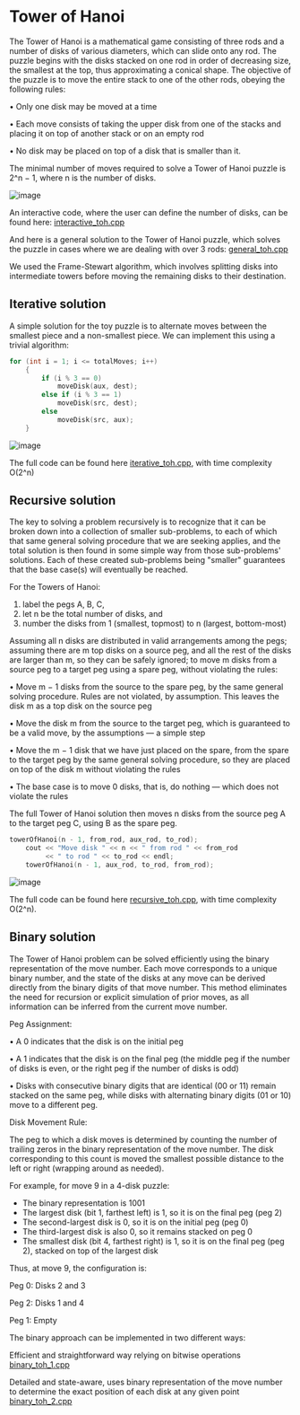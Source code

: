 # Tower of Hanoi

The Tower of Hanoi is a mathematical game consisting of three rods and a number of disks of various diameters, which can slide onto any rod. The puzzle begins with the disks stacked on one rod in order of decreasing size, the smallest at the top, thus approximating a conical shape. The objective of the puzzle is to move the entire stack to one of the other rods, obeying the following rules:

  • Only one disk may be moved at a time

  • Each move consists of taking the upper disk from one of the stacks and placing it on top of another stack or on an empty rod
  
  • No disk may be placed on top of a disk that is smaller than it.
  
The minimal number of moves required to solve a Tower of Hanoi puzzle is 2^n − 1, where n is the number of disks.

![image](https://github.com/user-attachments/assets/42c87262-748a-487d-8a75-800338cbf3e7)

An interactive code, where the user can define the number of disks, can be found here: [interactive_toh.cpp](https://github.com/aa6dcc/Tower-of-Hanoi/blob/main/src/interactive_toh.cpp)

And here is a general solution to the Tower of Hanoi puzzle, which solves the puzzle in cases where we are dealing with over 3 rods: [general_toh.cpp](https://github.com/aa6dcc/Tower-of-Hanoi/tree/main/src)

We used the Frame-Stewart algorithm, which involves splitting disks into intermediate towers before moving the remaining disks to their destination. 

## Iterative solution

A simple solution for the toy puzzle is to alternate moves between the smallest piece and a non-smallest piece.
We can implement this using a trivial algorithm:

```C
for (int i = 1; i <= totalMoves; i++)
    {
        if (i % 3 == 0)
            moveDisk(aux, dest);
        else if (i % 3 == 1)
            moveDisk(src, dest);
        else
            moveDisk(src, aux);
    }
```
![image](https://github.com/user-attachments/assets/a131e413-2ef6-4338-ad8b-91ffde556dec)

The full code can be found here [iterative_toh.cpp](https://github.com/aa6dcc/Tower-of-Hanoi/blob/main/src/iterative_toh.cpp), with time complexity O(2^n)

## Recursive solution

The key to solving a problem recursively is to recognize that it can be broken down into a collection of smaller sub-problems, to each of which that same general solving procedure that we are seeking applies, and the total solution is then found in some simple way from those sub-problems' solutions. Each of these created sub-problems being "smaller" guarantees that the base case(s) will eventually be reached. 

For the Towers of Hanoi:

  1) label the pegs A, B, C,
  2) let n be the total number of disks, and
  3) number the disks from 1 (smallest, topmost) to n (largest, bottom-most)

Assuming all n disks are distributed in valid arrangements among the pegs; assuming there are m top disks on a source peg, and all the rest of the disks are larger than m, so they can be safely ignored; to move m disks from a source peg to a target peg using a spare peg, without violating the rules:

  • Move m − 1 disks from the source to the spare peg, by the same general solving procedure. Rules are not violated, by assumption. This leaves the disk m as a top disk on the source peg
  
  • Move the disk m from the source to the target peg, which is guaranteed to be a valid move, by the assumptions — a simple step
  
  • Move the m − 1 disk that we have just placed on the spare, from the spare to the target peg by the same general solving procedure, so they are placed on top of the disk m without violating the rules
  
  • The base case is to move 0 disks, that is, do nothing — which does not violate the rules
  
The full Tower of Hanoi solution then moves n disks from the source peg A to the target peg C, using B as the spare peg.

```C
towerOfHanoi(n - 1, from_rod, aux_rod, to_rod);
    cout << "Move disk " << n << " from rod " << from_rod
         << " to rod " << to_rod << endl;
    towerOfHanoi(n - 1, aux_rod, to_rod, from_rod);
```
![image](https://github.com/user-attachments/assets/8f178855-cc5e-407b-b42f-c68d544f45b1)

The full code can be found here [recursive_toh.cpp](https://github.com/aa6dcc/Tower-of-Hanoi/blob/main/src/recursive_toh.cpp), with time complexity O(2^n).

## Binary solution

The Tower of Hanoi problem can be solved efficiently using the binary representation of the move number. Each move corresponds to a unique binary number, and the state of the disks at any move can be derived directly from the binary digits of that move number. This method eliminates the need for recursion or explicit simulation of prior moves, as all information can be inferred from the current move number.

Peg Assignment:

  • A 0 indicates that the disk is on the initial peg
  
  • A 1 indicates that the disk is on the final peg (the middle peg if the number of disks is even, or the right peg if the number of disks is odd)
  
  • Disks with consecutive binary digits that are identical (00 or 11) remain stacked on the same peg, while disks with alternating binary digits (01 or 10) move to a different peg.
  
Disk Movement Rule:

The peg to which a disk moves is determined by counting the number of trailing zeros in the binary representation of the move number. The disk corresponding to this count is moved the smallest possible distance to the left or right (wrapping around as needed).

For example, for move 9 in a 4-disk puzzle:

  - The binary representation is 1001
  - The largest disk (bit 1, farthest left) is 1, so it is on the final peg (peg 2)
  - The second-largest disk is 0, so it is on the initial peg (peg 0)
  - The third-largest disk is also 0, so it remains stacked on peg 0
  - The smallest disk (bit 4, farthest right) is 1, so it is on the final peg (peg 2), stacked on top of the largest disk

Thus, at move 9, the configuration is:

Peg 0: Disks 2 and 3

Peg 2: Disks 1 and 4

Peg 1: Empty

The binary approach can be implemented in two different ways:

Efficient and straightforward way relying on bitwise operations [binary_toh_1.cpp](https://github.com/aa6dcc/Tower-of-Hanoi/blob/main/src/binary_toh_1.cpp)

Detailed and state-aware, uses binary representation of the move number to determine the exact position of each disk at any given point [binary_toh_2.cpp](https://github.com/aa6dcc/Tower-of-Hanoi/blob/main/src/binary_toh_2.cpp)
